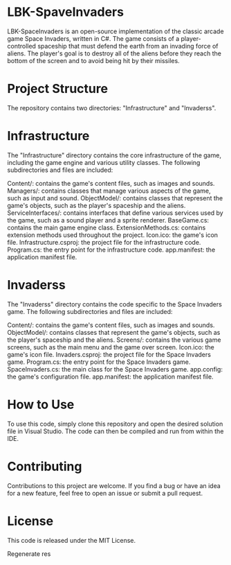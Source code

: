 # LBK-SpaveInvaders
LBK-SpaceInvaders is an open-source implementation of the classic arcade game Space Invaders, written in C#. The game consists of a player-controlled spaceship that must defend the earth from an invading force of aliens. The player's goal is to destroy all of the aliens before they reach the bottom of the screen and to avoid being hit by their missiles.

# Project Structure
The repository contains two directories: "Infrastructure" and "Invaderss".

# Infrastructure
The "Infrastructure" directory contains the core infrastructure of the game, including the game engine and various utility classes. The following subdirectories and files are included:

Content/: contains the game's content files, such as images and sounds.
Managers/: contains classes that manage various aspects of the game, such as input and sound.
ObjectModel/: contains classes that represent the game's objects, such as the player's spaceship and the aliens.
ServiceInterfaces/: contains interfaces that define various services used by the game, such as a sound player and a sprite renderer.
BaseGame.cs: contains the main game engine class.
ExtensionMethods.cs: contains extension methods used throughout the project.
Icon.ico: the game's icon file.
Infrastructure.csproj: the project file for the infrastructure code.
Program.cs: the entry point for the infrastructure code.
app.manifest: the application manifest file.
# Invaderss
The "Invaderss" directory contains the code specific to the Space Invaders game. The following subdirectories and files are included:

Content/: contains the game's content files, such as images and sounds.
ObjectModel/: contains classes that represent the game's objects, such as the player's spaceship and the aliens.
Screens/: contains the various game screens, such as the main menu and the game over screen.
Icon.ico: the game's icon file.
Invaders.csproj: the project file for the Space Invaders game.
Program.cs: the entry point for the Space Invaders game.
SpaceInvaders.cs: the main class for the Space Invaders game.
app.config: the game's configuration file.
app.manifest: the application manifest file.
# How to Use
To use this code, simply clone this repository and open the desired solution file in Visual Studio. The code can then be compiled and run from within the IDE.

# Contributing
Contributions to this project are welcome. If you find a bug or have an idea for a new feature, feel free to open an issue or submit a pull request.

# License
This code is released under the MIT License.





Regenerate res
